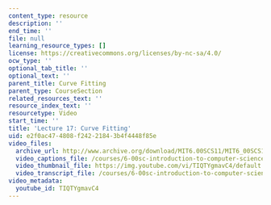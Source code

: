 ```yaml
---
content_type: resource
description: ''
end_time: ''
file: null
learning_resource_types: []
license: https://creativecommons.org/licenses/by-nc-sa/4.0/
ocw_type: ''
optional_tab_title: ''
optional_text: ''
parent_title: Curve Fitting
parent_type: CourseSection
related_resources_text: ''
resource_index_text: ''
resourcetype: Video
start_time: ''
title: 'Lecture 17: Curve Fitting'
uid: e2f0ac47-4808-f242-2184-3b4f4448f85e
video_files:
  archive_url: http://www.archive.org/download/MIT6.00SCS11/MIT6_00SCS11_lec17_300k.mp4
  video_captions_file: /courses/6-00sc-introduction-to-computer-science-and-programming-spring-2011/c53c31ebe5d55250b525ffdb8de01842_TIQTYgmavC4.vtt
  video_thumbnail_file: https://img.youtube.com/vi/TIQTYgmavC4/default.jpg
  video_transcript_file: /courses/6-00sc-introduction-to-computer-science-and-programming-spring-2011/560725b4664a4179c7cc941dd9387f8f_TIQTYgmavC4.pdf
video_metadata:
  youtube_id: TIQTYgmavC4
---
```

